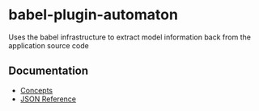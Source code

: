 # babel-plugin-automaton

Uses the babel infrastructure to extract model information back from the application source code


## Documentation

 * [Concepts](./docs/concepts.md)
 * [JSON Reference](./docs/reference.md)
 

 
